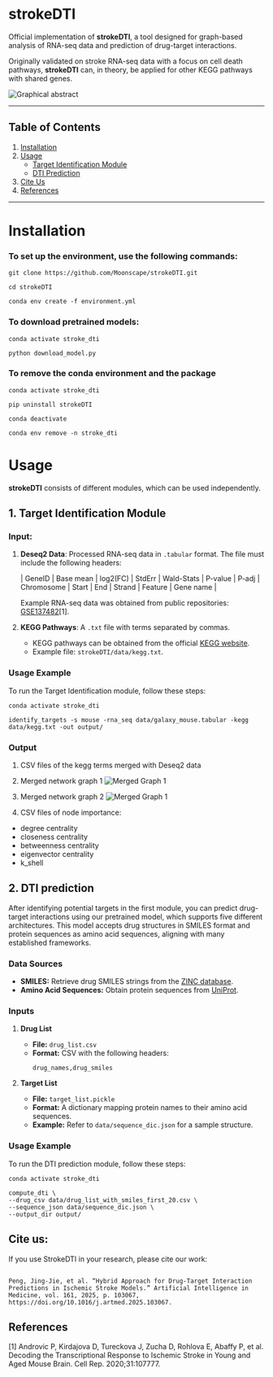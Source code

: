 # strokeDTI

Official implementation of **strokeDTI**, a tool designed for graph-based analysis of RNA-seq data and prediction of drug-target interactions.

Originally validated on stroke RNA-seq data with a focus on cell death pathways, **strokeDTI** can, in theory, be applied for other KEGG pathways with shared genes.

![Graphical abstract](img/graphical_abstract_fig_1.png)

---

## Table of Contents

1. [Installation](#installation)
2. [Usage](#usage)
   - [Target Identification Module](#1-target-identification-module)
   - [DTI Prediction](#2-dti-prediction)
3. [Cite Us](#cite-us)
4. [References](#references)

---

# Installation

### To set up the environment, use the following commands:

```
git clone https://github.com/Moonscape/strokeDTI.git

cd strokeDTI

conda env create -f environment.yml

```

### To download pretrained models:

```
conda activate stroke_dti

python download_model.py

```

### To remove the conda environment and the package

```
conda activate stroke_dti

pip uninstall strokeDTI

conda deactivate

conda env remove -n stroke_dti
```

# Usage

**strokeDTI** consists of different modules, which can be used independently.

## 1. Target Identification Module

### Input:

1. **Deseq2 Data**: Processed RNA-seq data in `.tabular` format. The file must include the following headers:

   | GeneID | Base mean | log2(FC) | StdErr | Wald-Stats | P-value | P-adj | Chromosome | Start | End | Strand | Feature | Gene name |

   Example RNA-seq data was obtained from public repositories: [GSE137482](https://www.ncbi.nlm.nih.gov/geo/query/acc.cgi?acc=GSE137482)[1].

2. **KEGG Pathways**: A `.txt` file with terms separated by commas.
   - KEGG pathways can be obtained from the official [KEGG website](https://www.genome.jp/kegg/pathway.html).
   - Example file: `strokeDTI/data/kegg.txt`.

### Usage Example

To run the Target Identification module, follow these steps:

```
conda activate stroke_dti

identify_targets -s mouse -rna_seq data/galaxy_mouse.tabular -kegg data/kegg.txt -out output/

```

### Output

1. CSV files of the kegg terms merged with Deseq2 data
2. Merged network graph 1
   ![Merged Graph 1](output/graph1.png)

3. Merged network graph 2
   ![Merged Graph 1](output/graph2.png)

4. CSV files of node importance:

- degree centrality
- closeness centrality
- betweenness centrality
- eigenvector centrality
- k_shell

## 2. DTI prediction

After identifying potential targets in the first module, you can predict drug-target interactions using our pretrained model, which supports five different architectures. This model accepts drug structures in SMILES format and protein sequences as amino acid sequences, aligning with many established frameworks.

### Data Sources

- **SMILES:** Retrieve drug SMILES strings from the [ZINC database](https://zinc.docking.org/).
- **Amino Acid Sequences:** Obtain protein sequences from [UniProt](https://www.uniprot.org/).

### Inputs

1. **Drug List**

   - **File:** `drug_list.csv`
   - **Format:** CSV with the following headers:
     ```
     drug_names,drug_smiles
     ```

2. **Target List**
   - **File:** `target_list.pickle`
   - **Format:** A dictionary mapping protein names to their amino acid sequences.
   - **Example:** Refer to `data/sequence_dic.json` for a sample structure.

### Usage Example

To run the DTI prediction module, follow these steps:

```
conda activate stroke_dti

compute_dti \
--drug_csv data/drug_list_with_smiles_first_20.csv \
--sequence_json data/sequence_dic.json \
--output_dir output/
```

## Cite us:

If you use StrokeDTI in your research, please cite our work:

```

Peng, Jing-Jie, et al. “Hybrid Approach for Drug-Target Interaction Predictions in Ischemic Stroke Models.” Artificial Intelligence in Medicine, vol. 161, 2025, p. 103067, https://doi.org/10.1016/j.artmed.2025.103067.

```

## References

[1] Androvic P, Kirdajova D, Tureckova J, Zucha D, Rohlova E, Abaffy P, et al. Decoding the Transcriptional Response to Ischemic Stroke in Young and Aged Mouse Brain. Cell Rep. 2020;31:107777.
